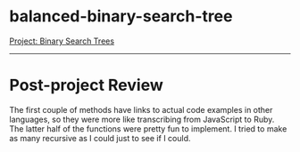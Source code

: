 # balanced-binary-search-tree
[Project: Binary Search Trees](https://www.theodinproject.com/lessons/ruby-binary-search-trees)

---

# Post-project Review

The first couple of methods have links to actual code examples in other languages, so they were more like transcribing from JavaScript to Ruby. The latter half of the functions were pretty fun to implement. I tried to make as many recursive as I could just to see if I could.